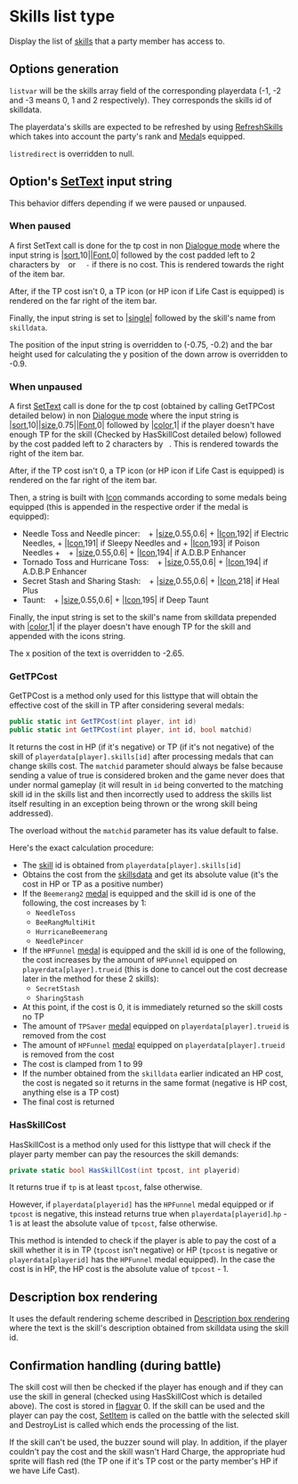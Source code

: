 # Skills list type

Display the list of [skills](../../Enums%20and%20IDs/Skills.md) that a party member has access to.

## Options generation

`listvar` will be the skills array field of the corresponding playerdata (-1, -2 and -3 means 0, 1 and 2 respectively). They corresponds the skills id of skilldata.

The playerdata's skills are expected to be refreshed by using [RefreshSkills](../../Battle%20system/RefreshSkills.md) which takes into account the party's rank and [Medal](../../Enums%20and%20IDs/Medal.md)s equipped.

`listredirect` is overridden to null.

## Option's [SetText](../../SetText/SetText.md) input string

This behavior differs depending if we were paused or unpaused.

### When paused

A first SetText call is done for the tp cost in non [Dialogue mode](../../SetText/Dialogue%20mode.md) where the input string is |[sort](../../SetText/Individual%20commands/Sort.md),10||[Font](../../SetText/Individual%20commands/Font.md),0| followed by the cost padded left to 2 characters by ` ` or `  -` if there is no cost. This is rendered towards the right of the item bar. 

After, if the TP cost isn't 0, a TP icon (or HP icon if Life Cast is equipped) is rendered on the far right of the item bar. 

Finally, the input string is set to |[single](../../SetText/Individual%20commands/Single.md)\| followed by the skill's name from `skilldata`. 

The position of the input string is overridden to (-0.75, -0.2) and the bar height used for calculating the y position of the down arrow is overridden to -0.9.

### When unpaused

A first [SetText](../../SetText/SetText.md) call is done for the tp cost (obtained by calling GetTPCost detailed below) in non [Dialogue mode](../../SetText/Dialogue%20mode.md) where the input string is |[sort](../../SetText/Individual%20commands/Sort.md),10||[size](../../SetText/Individual%20commands/size.md),0.75||[Font](../../SetText/Individual%20commands/Font.md),0| followed by |[color](../../SetText/Individual%20commands/Color.md),1| if the player doesn't have enough TP for the skill (Checked by HasSkillCost detailed below) followed by the cost padded left to 2 characters by ` `.  This is rendered towards the right of the item bar.

After, if the TP cost isn't 0, a TP icon (or HP icon if Life Cast is equipped) is rendered on the far right of the item bar. 

Then, a string is built with [Icon](../../SetText/Individual%20commands/Icon.md) commands according to some medals being equipped (this is appended in the respective order if the medal is equipped):

* Needle Toss and Needle pincer: ` ` + |[size](../../SetText/Individual%20commands/size.md),0.55,0.6| + |[Icon](../../SetText/Individual%20commands/Icon.md),192| if Electric Needles, + |[Icon](../../SetText/Individual%20commands/Icon.md),191| if Sleepy Needles and + |[Icon](../../SetText/Individual%20commands/Icon.md),193| if Poison Needles + ` ` + |[size](../../SetText/Individual%20commands/size.md),0.55,0.6| + |[Icon](../../SetText/Individual%20commands/Icon.md),194| if A.D.B.P Enhancer
* Tornado Toss and Hurricane Toss: ` ` + |[size](../../SetText/Individual%20commands/size.md),0.55,0.6| + |[Icon](../../SetText/Individual%20commands/Icon.md),194| if A.D.B.P Enhancer
* Secret Stash and Sharing Stash: ` ` + |[size](../../SetText/Individual%20commands/size.md),0.55,0.6| + |[Icon](../../SetText/Individual%20commands/Icon.md),218| if Heal Plus
* Taunt: ` ` + |[size](../../SetText/Individual%20commands/size.md),0.55,0.6| + |[Icon](../../SetText/Individual%20commands/Icon.md),195| if Deep Taunt

Finally, the input string is set to the skill's name from skilldata prepended with |[color](../../SetText/Individual%20commands/Color.md),1| if the player doesn't have enough TP for the skill and appended with the icons string. 

The x position of the text is overridden to -2.65.

### GetTPCost
GetTPCost is a method only used for this listtype that will obtain the effective cost of the skill in TP after considering several medals:

```cs
public static int GetTPCost(int player, int id)
public static int GetTPCost(int player, int id, bool matchid)
```
It returns the cost in HP (if it's negative) or TP (if it's not negative) of the skill of `playerdata[player].skills[id]` after processing medals that can change skills cost. The `matchid` parameter should always be false because sending a value of true is considered broken and the game never does that under normal gameplay (it will result in `id` being converted to the matching skill id in the skills list and then incorrectly used to address the skills list itself resulting in an exception being thrown or the wrong skill being addressed).

The overload without the `matchid` parameter has its value default to false.

Here's the exact calculation procedure:

- The [skill](../../Enums%20and%20IDs/Skills.md) id is obtained from `playerdata[player].skills[id]`
- Obtains the cost from the [skillsdata](../../TextAsset%20Data/Skills%20data.md) and get its absolute value (it's the cost in HP or TP as a positive number)
- If the `Beemerang2` [medal](../../Enums%20and%20IDs/Medal.md) is equipped and the skill id is one of the following, the cost increases by 1:
    - `NeedleToss`
    - `BeeRangMultiHit`
    - `HurricaneBeemerang`
    - `NeedlePincer`
- If the `HPFunnel` [medal](../../Enums%20and%20IDs/Medal.md) is equipped and the skill id is one of the following, the cost increases by the amount of `HPFunnel` equipped on `playerdata[player].trueid` (this is done to cancel out the cost decrease later in the method for these 2 skills):
    - `SecretStash`
    - `SharingStash`
- At this point, if the cost is 0, it is immediately returned so the skill costs no TP
- The amount of `TPSaver` [medal](../../Enums%20and%20IDs/Medal.md) equipped on `playerdata[player].trueid` is removed from the cost
- The amount of `HPFunnel` [medal](../../Enums%20and%20IDs/Medal.md) equipped on `playerdata[player].trueid` is removed from the cost
- The cost is clamped from 1 to 99
- If the number obtained from the `skilldata` earlier indicated an HP cost, the cost is negated so it returns in the same format (negative is HP cost, anything else is a TP cost)
- The final cost is returned

### HasSkillCost
HasSkillCost is a method only used for this listtype that will check if the player party member can pay the resources the skill demands:

```cs
private static bool HasSkillCost(int tpcost, int playerid)
```
It returns true if `tp` is at least `tpcost`, false otherwise.

However, if `playerdata[playerid]` has the `HPFunnel` medal equipped or if `tpcost` is negative, this instead returns true when `playerdata[playerid]`.`hp` - 1 is at least the absolute value of `tpcost`, false otherwise.

This method is intended to check if the player is able to pay the cost of a skill whether it is in TP (`tpcost` isn't negative) or HP (`tpcost` is negative or `playerdata[playerid]` has the `HPFunnel` medal equipped). In the case the cost is in HP, the HP cost is the absolute value of `tpcost` - 1.

## Description box rendering

It uses the default rendering scheme described in [Description box rendering](../ShowItemList%20Life%20Cycle/Description%20box%20rendering.md) where the text is the skill's description obtained from skilldata using the skill id.

## Confirmation handling (during battle)

The skill cost will then be checked if the player has enough and if they can use the skill in general (checked using HasSkillCost which is detailed above). The cost is stored in [flagvar](../../Flags%20arrays/flagvar.md) 0. If the skill can be used and the player can pay the cost, [SetItem](../../Battle%20system/Player%20UI/SetItem.md) is called on the battle with the selected skill and DestroyList is called which ends the processing of the list.

If the skill can't be used, the buzzer sound will play. In addition, if the player couldn't pay the cost and the skill wasn't Hard Charge, the appropriate hud sprite will flash red (the TP one if it's TP cost or the party member's HP if we have Life Cast).
